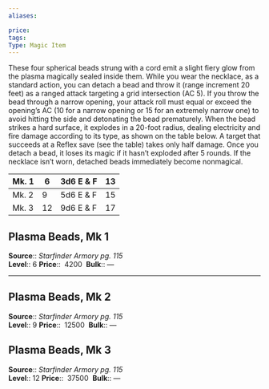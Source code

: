 ```yaml
---
aliases: 

price: 
tags: 
Type: Magic Item
---
```

These four spherical beads strung with a cord emit a slight fiery glow from the plasma magically sealed inside them. While you wear the necklace, as a standard action, you can detach a bead and throw it (range increment 20 feet) as a ranged attack targeting a grid intersection (AC 5). If you throw the bead through a narrow opening, your attack roll must equal or exceed the opening’s AC (10 for a narrow opening or 15 for an extremely narrow one) to avoid hitting the side and detonating the bead prematurely. When the bead strikes a hard surface, it explodes in a 20-foot radius, dealing electricity and fire damage according to its type, as shown on the table below. A target that succeeds at a Reflex save (see the table) takes only half damage. Once you detach a bead, it loses its magic if it hasn’t exploded after 5 rounds. If the necklace isn’t worn, detached beads immediately become nonmagical.

| Mk. 1 | 6   | 3d6 E & F | 13  |
| ----- | --- | --------- | --- |
| Mk. 2 | 9   | 5d6 E & F | 15  |
| Mk. 3 | 12  | 9d6 E & F | 17  | 

## Plasma Beads, Mk 1

**Source**:: _Starfinder Armory pg. 115_  
**Level**:: 6
**Price**::  4200 
**Bulk**:: —

---

## Plasma Beads, Mk 2

**Source**:: _Starfinder Armory pg. 115_  
**Level**:: 9
**Price**::  12500 
**Bulk**:: —

## Plasma Beads, Mk 3

**Source**:: _Starfinder Armory pg. 115_  
**Level**:: 12
**Price**::  37500 
**Bulk**:: —
